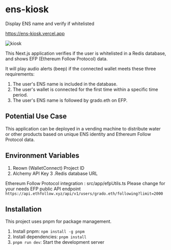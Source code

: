 

# ens-kiosk
Display ENS name and verify if whitelisted

https://ens-kiosk.vercel.app

![kiosk](https://github.com/user-attachments/assets/6f48a9da-9564-48a3-b2e2-68c66e28f809)

This Next.js application verifies if the user is whitelisted in a Redis database,
 and shows EFP (Ethereum Follow Protocol) data.
 
It will play audio alerts (beep) if the connected wallet meets these three requirements:

1. The user's ENS name is included in the database.
2. The user's wallet is connected for the first time within a specific time period.
3. The user's ENS name is followed by grado.eth on EFP.

## Potential Use Case

This application can be deployed in a vending machine to distribute water or other products
 based on unique ENS identity and Ethereum Follow Protocol data.

## Environment Variables

1. Reown (WalletConnect) Project ID
2. Alchemy API Key
3 .Redis database URL

Ethereum Follow Protocol integration : src/app/efpUtils.ts Please change for your needs
EFP public API endpoint `https://api.ethfollow.xyz/api/v1/users/grado.eth/following?limit=2000`

## Installation

This project uses pnpm for package management.

1. Install pnpm: `npm install -g pnpm`
2. Install dependencies: `pnpm install`
3. `pnpm run dev`: Start the development server
